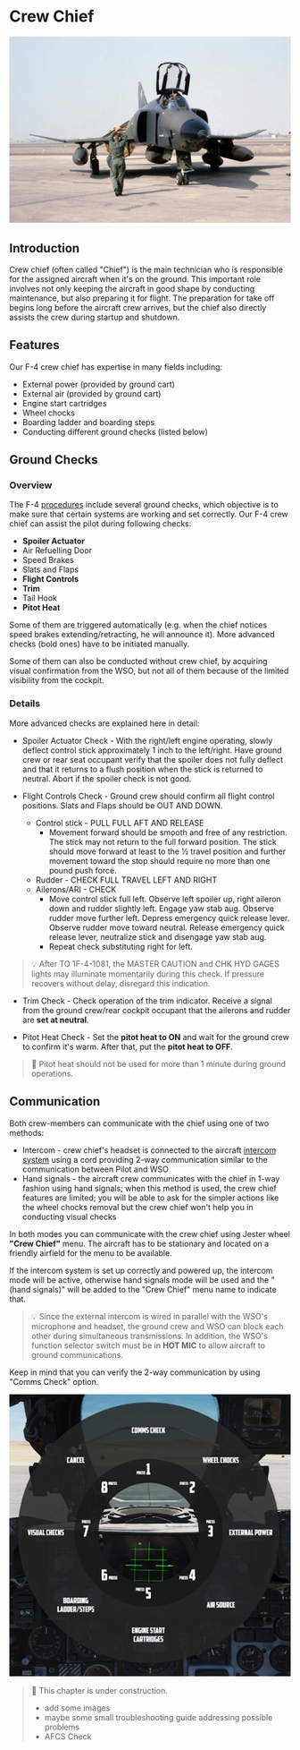 # Crew Chief

![crew chief](../img/crew_chief.jpg)
<!-- https://nara.getarchive.net/media/ -->

## Introduction

Crew chief (often called "Chief") is the main technician
who is responsible for the assigned aircraft when it's on the ground.
This important role involves not only keeping the aircraft in good shape
by conducting maintenance, but also preparing it for flight.
The preparation for take off begins long before the aircraft crew arrives,
but the chief also directly assists the crew during startup and shutdown.

## Features

Our F-4 crew chief has expertise in many fields including:

* External power (provided by ground cart)
* External air (provided by ground cart)
* Engine start cartridges
* Wheel chocks
* Boarding ladder and boarding steps
* Conducting different ground checks (listed below)

## Ground Checks

### Overview

The F-4 [procedures](../procedures/overview.md) include several ground checks, which objective is to
make sure that certain systems are working and set correctly.
Our F-4 crew chief can assist the pilot during following checks:

* **Spoiler Actuator**
* Air Refuelling Door
* Speed Brakes
* Slats and Flaps
* **Flight Controls**
* **Trim**
* Tail Hook
* **Pitot Heat**

Some of them are triggered automatically
(e.g. when the chief notices speed brakes extending/retracting, he will announce it).
More advanced checks (bold ones) have to be initiated manually.

Some of them can also be conducted without crew chief, by acquiring visual confirmation from the WSO,
but not all of them because of the limited visibility from the cockpit.

### Details

More advanced checks are explained here in detail:

* Spoiler Actuator Check - With the right/left engine operating, slowly deflect
control stick approximately 1 inch to the left/right.
Have ground crew or rear seat occupant verify
that the spoiler does not fully deflect and that it
returns to a flush position when the stick is
returned to neutral. Abort if the spoiler check is
not good.

* Flight Controls Check -
Ground crew should confirm all flight control
positions. Slats and Flaps should be OUT AND DOWN.

  * Control stick - PULL FULL AFT AND RELEASE
    * Movement forward should be smooth and free
    of any restriction. The stick may not return to
    the full forward position. The stick should move
    forward at least to the ½ travel position and
    further movement toward the stop should
    require no more than one pound push force.
  * Rudder - CHECK FULL TRAVEL LEFT AND RIGHT
  * Ailerons/ARI - CHECK
    * Move control stick full left. Observe left spoiler
    up, right aileron down and rudder slightly left.
    Engage yaw stab aug. Observe rudder move
    further left. Depress emergency quick release
    lever. Observe rudder move toward neutral.
    Release emergency quick release lever,
    neutralize stick and disengage yaw stab aug.
    * Repeat check substituting right for left.

>💡 After TO 1F-4-1081, the MASTER
> CAUTION and CHK HYD GAGES lights may
> illuminate momentarily during this check. If
> pressure recovers without delay, disregard this
> indication.

* Trim Check - Check operation of the trim
indicator. Receive a signal from the ground
crew/rear cockpit occupant that the ailerons and
rudder are **set at neutral**.

* Pitot Heat Check - Set the **pitot heat to ON** and wait for the ground crew to confirm it's warm.
After that, put the **pitot heat to OFF**.

> 🚨 Pitot heat should not be used for more than 1
> minute during ground operations.

## Communication

Both crew-members can communicate with the chief using one of two methods:

* Intercom - crew chief's headset is connected to the aircraft [intercom system](../systems/nav_com/intercom.md)
using a cord providing 2-way communication similar to the communication between Pilot and WSO
* Hand signals - the aircraft crew communicates with the chief in 1-way fashion using hand signals;
when this method is used, the crew chief features are limited;
you will be able to ask for the simpler actions like the wheel chocks removal
but the crew chief won't help you in conducting visual checks

In both modes you can communicate with the crew chief using Jester wheel **"Crew Chief"** menu.
The aircraft has to be stationary and located on a friendly airfield for the menu to be available.

If the intercom system is set up correctly and powered up, the intercom mode will be active,
otherwise hand signals mode will be used and
the "(hand signals)" will be added to the "Crew Chief" menu name to indicate that.

> 💡 Since the external intercom is wired in parallel with the WSO's microphone and headset,
> the ground crew and WSO can block each other during simultaneous transmissions.
> In addition, the WSO's function selector switch must be in **HOT MIC** to allow
> aircraft to ground communications.

Keep in mind that you can verify the 2-way communication
by using "Comms Check" option.

![crew chief menu](../img/crew_chief_menu.jpg)
<!-- ![crew chief menu (hand signals)](../img/crew_chief_menu_hand_signals.jpg) -->

> 🚧 This chapter is under construction.
>
> * add some images
> * maybe some small troubleshooting guide addressing possible problems
> * AFCS Check
